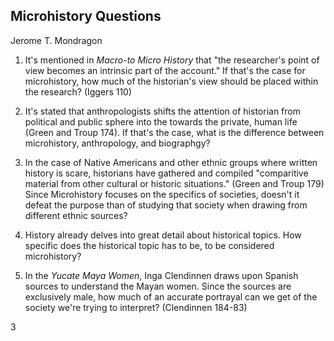 ## Microhistory Questions
Jerome T. Mondragon

1. It's mentioned in _Macro-to Micro History_ that "the researcher's point of view becomes an intrinsic part of the account." If that's the case for microhistory, how much of the historian's view should be placed within the research? (Iggers 110)

2. It's stated that anthropologists shifts the attention of historian from political and public sphere into the towards the private, human life (Green and Troup 174). If that's the case, what is the difference between microhistory, anthropology, and biographgy?
 
3. In the case of Native Americans and other ethnic groups where written history is scare, historians have gathered and compiled "comparitive material from other cultural or historic situations." (Green and Troup 179) Since Microhistory focuses on the specifics of societies, doesn't it defeat the purpose than of studying that society when drawing from different ethnic sources? 

4. History already delves into great detail about historical topics. How specific does the historical topic has to be, to be considered microhistory?

5. In the _Yucate Maya Women_, Inga Clendinnen draws upon Spanish sources to understand the Mayan women. Since the sources are exclusively male, how much of an accurate portrayal can we get of the society we're trying to interpret? (Clendinnen 184-83)
  
3

